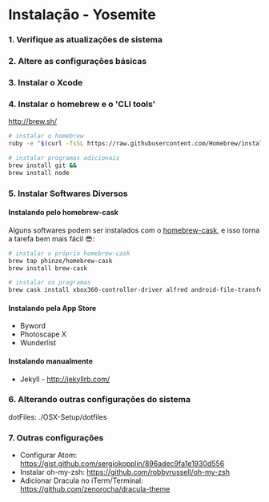 Instalação - Yosemite
=========================================

### 1. Verifique as atualizações de sistema

### 2. Altere as configurações básicas 

### 3. Instalar o Xcode

### 4. Instalar o homebrew e o 'CLI tools'

http://brew.sh/

```sh
# instalar o homebrew
ruby -e "$(curl -fsSL https://raw.githubusercontent.com/Homebrew/install/master/install)"

# instalar programas adicionais
brew install git &&
brew install node

```

### 5. Instalar Softwares Diversos

#### Instalando pelo homebrew-cask

Alguns softwares podem ser instalados com o [homebrew-cask](https://github.com/phinze/homebrew-cask), e isso torna a tarefa bem mais fácil :sunglasses::

```sh
# instalar o próprio homebrew-cask
brew tap phinze/homebrew-cask
brew install brew-cask

# instalar os programas
brew cask install xbox360-controller-driver alfred android-file-transfer atom dropbox firefox google-chrome google-drive imageoptim iterm2 microsoft-office ntfs-free skype spectacle spotify steam the-unarchiver utorrent vlc
```

#### Instalando pela App Store

 - Byword
 - Photoscape X
 - Wunderlist

#### Instalando manualmente

 - Jekyll - http://jekyllrb.com/

### 6. Alterando outras configurações do sistema

dotFiles: ./OSX-Setup/dotfiles

### 7. Outras configurações

 - Configurar Atom: https://gist.github.com/sergiokopplin/896adec9fa1e1930d556
 - Instalar oh-my-zsh: https://github.com/robbyrussell/oh-my-zsh
 - Adicionar Dracula no iTerm/Terminal: https://github.com/zenorocha/dracula-theme
